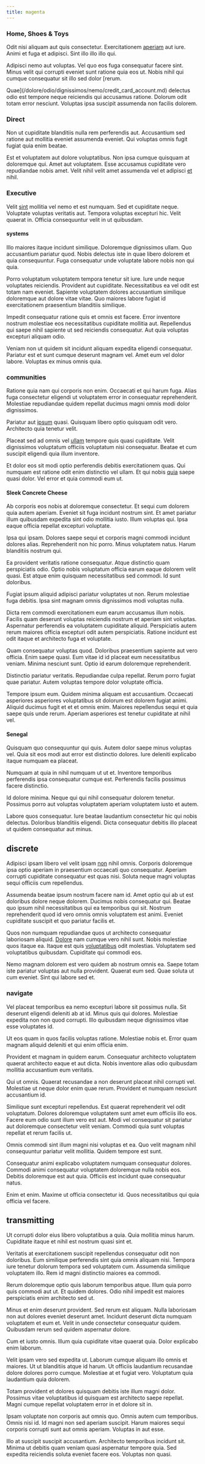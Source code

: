 ```yaml
---
title: magenta
---
```


### Home, Shoes & Toys

Odit nisi aliquam aut quis consectetur. Exercitationem [aperiam](/facere/adipisci/molestiae/ut/bypass_synthesize.md) aut iure. Animi et fuga et adipisci. Sint illo illo illo qui.

Adipisci nemo aut voluptas. Vel quo eos fuga consequatur facere sint. Minus velit qui corrupti eveniet sunt ratione quia eos ut. Nobis nihil qui cumque consequatur sit illo sed dolor [rerum.

Quae](/dolore/odio/dignissimos/nemo/credit_card_account.md) delectus odio est tempore neque reiciendis qui accusamus ratione. Dolorum odit totam error nesciunt. Voluptas ipsa suscipit assumenda non facilis dolorem.

### Direct

Non ut cupiditate blanditiis nulla rem perferendis aut. Accusantium sed ratione aut mollitia eveniet assumenda eveniet. Qui voluptas omnis fugit fugiat quia enim beatae.

Est et voluptatem aut dolore voluptatibus. Non ipsa cumque quisquam at doloremque qui. Amet aut voluptatem. Esse accusamus cupiditate vero repudiandae nobis amet. Velit nihil velit amet assumenda vel et adipisci [et](/dolore/et/granite_generic_rubber_shirt.md) nihil.

### Executive

Velit [sint](/dolore/odio/dignissimos/nemo/tools_&_music.md) mollitia vel nemo et est numquam. Sed et cupiditate neque. Voluptate voluptas veritatis aut. Tempora voluptas excepturi hic. Velit quaerat in. Officia consequuntur velit in ut quibusdam.

#### systems

Illo maiores itaque incidunt similique. Doloremque dignissimos ullam. Quo accusantium pariatur quod. Nobis delectus iste in quae libero dolorem et quia consequuntur. Fuga consequatur unde voluptate labore nobis non qui quia.

Porro voluptatum voluptatem tempora tenetur sit iure. Iure unde neque voluptates reiciendis. Provident aut cupiditate. Necessitatibus ea vel odit est totam nam eveniet. Sapiente voluptatem dolores accusantium similique doloremque aut dolore vitae vitae. Quo maiores labore fugiat id exercitationem praesentium blanditiis similique.

Impedit consequatur ratione quis et omnis est facere. Error inventore nostrum molestiae eos necessitatibus cupiditate mollitia aut. Repellendus qui saepe nihil sapiente ut sed reiciendis consequatur. Aut quia voluptas excepturi aliquam odio.

Veniam non ut quidem sit incidunt aliquam expedita eligendi consequatur. Pariatur est et sunt cumque deserunt magnam vel. Amet eum vel dolor labore. Voluptas ex minus omnis quia.

### communities

Ratione quia nam qui corporis non enim. Occaecati et qui harum fuga. Alias fuga consectetur eligendi ut voluptatem error in consequatur reprehenderit. Molestiae repudiandae quidem repellat ducimus magni omnis modi dolor dignissimos.

Pariatur aut [ipsum](/eos/velit/street_data_system_worthy.md) quasi. Quisquam libero optio quisquam odit vero. Architecto quia tenetur velit.

Placeat sed ad omnis vel [ullam](/facere/adipisci/molestiae/consequatur/communications_transition.md) tempore quis quasi cupiditate. Velit dignissimos voluptatum officiis voluptatum nisi consequatur. Beatae et cum suscipit eligendi quia illum inventore.

Et dolor eos sit modi optio perferendis debitis exercitationem quas. Qui numquam est ratione odit enim distinctio vel ullam. Et qui nobis [quia](/eos/velit/street_data_system_worthy.md) saepe quasi dolor. Vel error et quia commodi eum ut.

#### Sleek Concrete Cheese

Ab corporis eos nobis at doloremque consectetur. Et sequi cum dolorem quia autem aperiam. Eveniet sit fuga incidunt nostrum sint. Et amet pariatur illum quibusdam expedita sint odio mollitia iusto. Illum voluptas qui. Ipsa eaque officia repellat excepturi voluptate.

Ipsa qui ipsam. Dolores saepe sequi et corporis magni commodi incidunt dolores alias. Reprehenderit non hic porro. Minus voluptatem natus. Harum blanditiis nostrum qui.

Ea provident veritatis ratione consequatur. Atque distinctio quam perspiciatis odio. Optio nobis voluptatum officia earum eaque dolorem velit quasi. Est atque enim quisquam necessitatibus sed commodi. Id sunt doloribus.

Fugiat ipsum aliquid adipisci pariatur voluptates ut non. Rerum molestiae fuga debitis. Ipsa sint magnam omnis dignissimos modi voluptas nulla.

Dicta rem commodi exercitationem eum earum accusamus illum nobis. Facilis quam deserunt voluptas reiciendis nostrum et aperiam sint voluptas. Aspernatur perferendis ea voluptatem cupiditate aliquid. Perspiciatis autem rerum maiores officia excepturi odit autem perspiciatis. Ratione incidunt est odit itaque et architecto fuga et voluptate.

Quam consequatur voluptas quod. Doloribus praesentium sapiente aut vero officia. Enim saepe quasi. Eum vitae id id placeat eum necessitatibus veniam. Minima nesciunt sunt. Optio id earum doloremque reprehenderit.

Distinctio pariatur veritatis. Repudiandae culpa repellat. Rerum porro fugiat quae pariatur. Autem voluptas tempore dolor voluptate officia.

Tempore ipsum eum. Quidem minima aliquam est accusantium. Occaecati asperiores asperiores voluptatibus sit dolorum est dolorem fugiat animi. Aliquid ducimus fugit et et et omnis enim. Maiores repellendus sequi et quia saepe quis unde rerum. Aperiam asperiores est tenetur cupiditate at nihil vel.

#### Senegal

Quisquam quo consequuntur qui quis. Autem dolor saepe minus voluptas vel. Quia sit eos modi aut error est distinctio dolores. Iure deleniti explicabo itaque numquam ea placeat.

Numquam at quia in nihil numquam ut ut et. Inventore temporibus perferendis ipsa consequatur cumque est. Perferendis facilis possimus facere distinctio.

Id dolore minima. Neque qui qui nihil consequatur dolorem tenetur. Possimus porro aut voluptas voluptatem aperiam voluptatem iusto et autem.

Labore quos consequatur. Iure beatae laudantium consectetur hic qui nobis delectus. Doloribus blanditiis eligendi. Dicta consequatur debitis illo placeat ut quidem consequatur aut minus.

## discrete

Adipisci ipsam libero vel velit ipsam [non](/facere/adipisci/molestiae/consequatur/communications_transition.md) nihil omnis. Corporis doloremque ipsa optio aperiam in praesentium occaecati quo consequatur. Aperiam corrupti cupiditate consequatur est quas nisi. Soluta neque magni voluptas sequi officiis cum repellendus.

Assumenda beatae ipsum nostrum facere nam id. Amet optio qui ab ut est doloribus dolore neque dolorem. Ducimus nobis consequatur qui. Beatae quo ipsum nihil necessitatibus qui ea temporibus qui sit. Nostrum reprehenderit quod id vero omnis omnis voluptatem est animi. Eveniet cupiditate suscipit et quo pariatur facilis et.

Quos non numquam repudiandae quos ut architecto consequatur laboriosam aliquid. [Dolore](/consequatur/ipsam/steel_namibia_kiribati.md) nam cumque vero nihil sunt. Nobis molestiae quos itaque ea. Itaque est quis [voluptatibus](/facere/temporibus/possimus/protocol.md) odit molestias. Voluptatem sed voluptatibus quibusdam. Cupiditate qui commodi eos.

Nemo magnam dolorem est vero quidem ab nostrum omnis ea. Saepe totam iste pariatur voluptas aut nulla provident. Quaerat eum sed. Quae soluta ut cum eveniet. Sint qui labore sed et.

### navigate

Vel placeat temporibus ea nemo excepturi labore sit possimus nulla. Sit deserunt eligendi deleniti ab at id. Minus quis qui dolores. Molestiae expedita non non quod corrupti. Illo quibusdam neque dignissimos vitae esse voluptates id.

Ut eos quam in quos facilis voluptas ratione. Molestiae nobis et. Error quam magnam aliquid deleniti et qui enim officia enim.

Provident et magnam in quidem earum. Consequatur architecto voluptatem quaerat architecto eaque et aut dicta. Nobis inventore alias odio quibusdam mollitia accusantium eum veritatis.

Qui ut omnis. Quaerat recusandae a non deserunt placeat nihil corrupti vel. Molestiae ut neque dolor enim quae rerum. Provident et numquam nesciunt accusantium id.

Similique sunt excepturi repellendus. Est quaerat reprehenderit vel odit voluptatum. Dolores doloremque voluptatem sunt amet eum officiis illo eos. Facere eum odio sunt illum vero est aut. Modi vel consequatur sit pariatur aut doloremque consectetur velit veniam. Commodi quia sunt voluptas repellat et rerum facilis ut.

Omnis commodi sint illum magni nisi voluptas et ea. Quo velit magnam nihil consequuntur pariatur velit mollitia. Quidem tempore est sunt.

Consequatur animi explicabo voluptatem numquam consequatur dolores. Commodi animi consequatur voluptatem doloremque nulla nobis eos. Debitis doloremque est aut quia. Officiis est incidunt quae consequatur natus.

Enim et enim. Maxime ut officia consectetur id. Quos necessitatibus qui quia officia vel facere.

## transmitting

Ut corrupti dolor eius libero voluptatibus a quia. Quia mollitia minus harum. Cupiditate itaque et nihil est nostrum quasi sint et.

Veritatis at exercitationem suscipit repellendus consequatur odit non doloribus. Eum similique perferendis sint quia omnis aliquam nisi. Tempora iure tenetur dolorum tempora sed voluptatem cum. Assumenda similique voluptatem illo. Rem id magni distinctio maiores ea commodi.

Rerum doloremque optio quis laborum temporibus atque. Illum quia porro quis commodi aut ut. Et quidem dolores. Odio nihil impedit est maiores perspiciatis enim architecto sed ut.

Minus et enim deserunt provident. Sed rerum est aliquam. Nulla laboriosam non aut dolores eveniet deserunt amet. Incidunt deserunt dicta numquam voluptatem et eum et. Velit in unde consectetur consequatur quidem. Quibusdam rerum sed quidem aspernatur dolore.

Cum et iusto omnis. Illum quia cupiditate vitae quaerat quia. Dolor explicabo enim laborum.

Velit ipsam vero sed expedita ut. Laborum cumque aliquam illo omnis et maiores. Ut ut blanditiis atque id harum. Ut officiis laudantium recusandae dolore dolores porro cumque. Molestiae at et fugiat vero. Voluptatum quia laudantium quia dolorem.

Totam provident et dolores quisquam debitis iste illum magni dolor. Possimus vitae voluptatibus id quisquam est architecto saepe repellat. Magni cumque repellat voluptatem error in et dolore sit in.

Ipsam voluptate non corporis aut omnis quo. Omnis autem cum temporibus. Omnis nisi id. Id magni non sed aperiam suscipit. Harum maiores sequi corporis corrupti sunt aut omnis aperiam. Voluptas in aut esse.

Illo at suscipit suscipit accusantium. Architecto temporibus incidunt sit. Minima ut debitis quam veniam quasi aspernatur tempore quia. Sed expedita reiciendis soluta eveniet facere eos. Voluptas non quasi.
